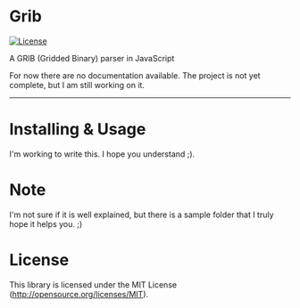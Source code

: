 # Grib
[![License](https://poser.pugx.org/laravel/framework/license.svg)](http://opensource.org/licenses/MIT)

A GRIB (Gridded Binary) parser in JavaScript

For now there are no documentation available.
The project is not yet complete, but I am still working on it.

----

# Installing & Usage

I'm working to write this. I hope you understand ;).

# Note
I'm not sure if it is well explained, but there is a sample folder that I truly hope it helps you. ;)

# License
This library is licensed under the MIT License (http://opensource.org/licenses/MIT).
